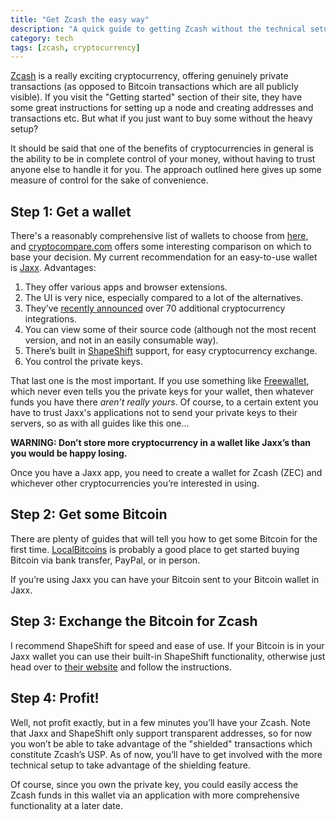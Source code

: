 ```yaml
---
title: "Get Zcash the easy way"
description: "A quick guide to getting Zcash without the technical setup"
category: tech
tags: [zcash, cryptocurrency]
---
```


[Zcash](https://z.cash) is a really exciting cryptocurrency, offering genuinely private transactions (as opposed to Bitcoin transactions which are all publicly visible). If you visit the "Getting started" section of their site, they have some great instructions for setting up a node and creating addresses and transactions etc. But what if you just want to buy some without the heavy setup?

It should be said that one of the benefits of cryptocurrencies in general is the ability to be in complete control of your money, without having to trust anyone else to handle it for you. The approach outlined here gives up some measure of control for the sake of convenience.

## Step 1: Get a wallet

There's a reasonably comprehensive list of wallets to choose from [here](https://www.zcashcommunity.com/wallets/), and [cryptocompare.com](https://www.cryptocompare.com/wallets/#/overview) offers some interesting comparison on which to base your decision. My current recommendation for an easy-to-use wallet is [Jaxx](https://jaxx.io/). Advantages:
1. They offer various apps and browser extensions.
1. The UI is very nice, especially compared to a lot of the alternatives.
1. They’ve [recently announced](https://twitter.com/jaxx_io) over 70 additional cryptocurrency integrations.
1. You can view some of their source code (although not the most recent version, and not in an easily consumable way).
1. There’s built in [ShapeShift](https://shapeshift.io) support, for easy cryptocurrency exchange.
1. You control the private keys.

That last one is the most important. If you use something like [Freewallet](https://freewallet.org/support/knowledgebase/where-are-my-private-keys/), which never even tells you the private keys for your wallet, then whatever funds you have there *aren’t really yours*. Of course, to a certain extent you have to trust Jaxx's applications not to send your private keys to their servers, so as with all guides like this one...

**WARNING: Don’t store more cryptocurrency in a wallet like Jaxx’s than you would be happy losing.**

Once you have a Jaxx app, you need to create a wallet for Zcash (ZEC) and whichever other cryptocurrencies you’re interested in using.

## Step 2: Get some Bitcoin

There are plenty of guides that will tell you how to get some Bitcoin for the first time. [LocalBitcoins](https://localbitcoins.com/) is probably a good place to get started buying Bitcoin via bank transfer, PayPal, or in person.

If you’re using Jaxx you can have your Bitcoin sent to your Bitcoin wallet in Jaxx.

## Step 3: Exchange the Bitcoin for Zcash

I recommend ShapeShift for speed and ease of use. If your Bitcoin is in your Jaxx wallet you can use their built-in ShapeShift functionality, otherwise just head over to [their website](https://shapeshift.io) and follow the instructions.

## Step 4: Profit!

Well, not profit exactly, but in a few minutes you’ll have your Zcash. Note that Jaxx and ShapeShift only support transparent addresses, so for now you won’t be able to take advantage of the "shielded" transactions which constitute Zcash’s USP. As of now, you’ll have to get involved with the more technical setup to take advantage of the shielding feature.

Of course, since you own the private key, you could easily access the Zcash funds in this wallet via an application with more comprehensive functionality at a later date.
